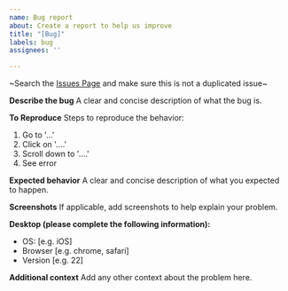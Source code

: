 ```yaml
---
name: Bug report
about: Create a report to help us improve
title: "[Bug]"
labels: bug
assignees: ''

---
```


~Search the [Issues Page](https://github.com/windingwind/zotero-pdf-translate/issues) and make sure this is not a duplicated issue~

**Describe the bug**
A clear and concise description of what the bug is.

**To Reproduce**
Steps to reproduce the behavior:
1. Go to '...'
2. Click on '....'
3. Scroll down to '....'
4. See error

**Expected behavior**
A clear and concise description of what you expected to happen.

**Screenshots**
If applicable, add screenshots to help explain your problem.

**Desktop (please complete the following information):**
 - OS: [e.g. iOS]
 - Browser [e.g. chrome, safari]
 - Version [e.g. 22]

**Additional context**
Add any other context about the problem here.
